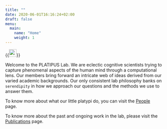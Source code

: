 ```yaml
---
title: ""
date: 2020-06-01T16:16:24+02:00
draft: false
menu:
  main:
    name: "Home"
    weight: 1
---
```


{{<image float="center" width="24em" frame="false" caption="" src="img/platipus_lab_2023.jpg" >}}

Welcome to the PLATIPUS Lab. We are eclectic cognitive scientists trying to capture phenomenal aspects of the human mind through a computational lens. Our members bring forward an intricate web of ideas derived from our varied academic backgrounds. Our only consistent lab philosophy banks on `serendipity` in how we approach our questions and the methods we use to answer them.

To know more about what our little platypi do, you can visit the [People](./people/) page.

To know more about the past and ongoing work in the lab, please visit the [Publications](./publications/by-year) page.
